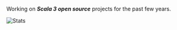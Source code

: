 Working on ***Scala 3 open source*** projects for the past few years.

<!-- Top Github commit number: ***13,336*** -->

![Stats](https://github-readme-stats.vercel.app/api?username=objektwerks&show_icons=true&hide_border=true)
